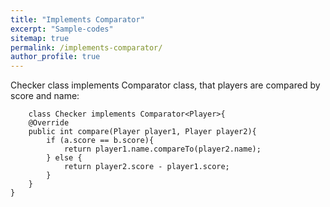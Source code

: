 ```yaml
---
title: "Implements Comparator"
excerpt: "Sample-codes"
sitemap: true
permalink: /implements-comparator/
author_profile: true
---
```


Checker class implements Comparator class, that players are compared by score and name: 
	
~~~~
	class Checker implements Comparator<Player>{
    @Override
    public int compare(Player player1, Player player2){
        if (a.score == b.score){
            return player1.name.compareTo(player2.name);
        } else {
            return player2.score - player1.score;
        }
    }
}
~~~~
